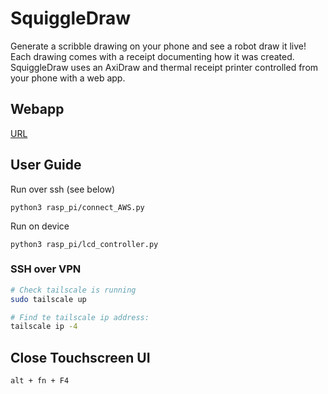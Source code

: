 # SquiggleDraw

Generate a scribble drawing on your phone and see a robot draw it live! Each drawing comes with a receipt documenting how it was created. SquiggleDraw uses an AxiDraw and thermal receipt printer controlled from your phone with a web app.

## Webapp

[URL](https://main.d3m6znb1by1y42.amplifyapp.com/?inviteKey=)

## User Guide

Run over ssh (see below)

`python3 rasp_pi/connect_AWS.py`

Run on device

`python3 rasp_pi/lcd_controller.py`

### SSH over VPN

```zsh
# Check tailscale is running
sudo tailscale up

# Find te tailscale ip address:
tailscale ip -4
```

## Close Touchscreen UI

`alt + fn + F4`
